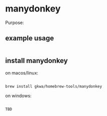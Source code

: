 # manydonkey

Purpose:


## example usage

```bash


```

## install manydonkey


on macos/linux:
```bash

brew install gkwa/homebrew-tools/manydonkey

```


on windows:

```powershell

TBD

```
